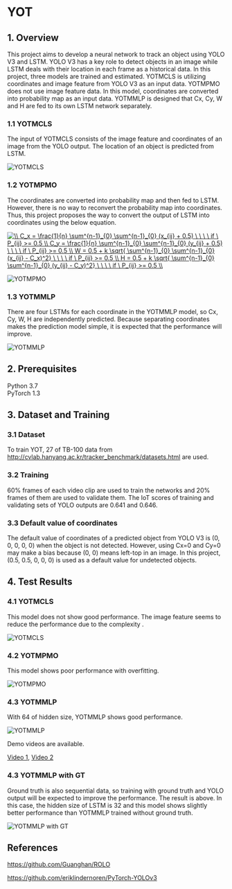 # YOT

## 1. Overview

This project aims to develop a neural network to track an object using YOLO V3 and LSTM. YOLO V3 has a key role to detect objects in an image while LSTM deals with their location in each frame as a historical data. In this project, three models are trained and estimated. YOTMCLS is utilizing coordinates and image feature from YOLO V3 as an input data. YOTMPMO does not use image feature data. In this model, coordinates are converted into probability map as an input data. YOTMMLP is designed that Cx, Cy, W and H are fed to its own LSTM network separately.

### 1.1 YOTMCLS

The input of YOTMCLS consists of the image feature and coordinates of an image from the YOLO output. The location of an object is predicted from LSTM.


![YOTMCLS](https://github.com/JunwookHeo/YOLO-OT/blob/master/Report/YOTMCLS.png)


### 1.2 YOTMPMO

The coordinates are converted into probability map and then fed to LSTM. However, there is no way to reconvert the probability map into coordinates. Thus, this project proposes the way to convert the output of LSTM into coordinates using the below equation.


<a href="https://www.codecogs.com/eqnedit.php?latex=\\&space;C_x&space;=&space;\frac{1}{n}&space;\sum^{n-1}_{0}&space;\sum^{n-1}_{0}&space;(x_{ij}&space;&plus;&space;0.5)&space;\&space;\&space;\&space;\&space;if&space;\&space;P_{ij}&space;>=&space;0.5&space;\\&space;C_y&space;=&space;\frac{1}{n}&space;\sum^{n-1}_{0}&space;\sum^{n-1}_{0}&space;(y_{ij}&space;&plus;&space;0.5)&space;\&space;\&space;\&space;\&space;if&space;\&space;P_{ij}&space;>=&space;0.5&space;\\&space;W&space;=&space;0.5&space;&plus;&space;k&space;\sqrt{&space;\sum^{n-1}_{0}&space;\sum^{n-1}_{0}&space;(x_{ij}&space;-&space;C_x)^2}&space;\&space;\&space;\&space;\&space;if&space;\&space;P_{ij}&space;>=&space;0.5&space;\\&space;H&space;=&space;0.5&space;&plus;&space;k&space;\sqrt{&space;\sum^{n-1}_{0}&space;\sum^{n-1}_{0}&space;(y_{ij}&space;-&space;C_y)^2}&space;\&space;\&space;\&space;\&space;if&space;\&space;P_{ij}&space;>=&space;0.5&space;\\" target="_blank"><img src="https://latex.codecogs.com/gif.latex?\\&space;C_x&space;=&space;\frac{1}{n}&space;\sum^{n-1}_{0}&space;\sum^{n-1}_{0}&space;(x_{ij}&space;&plus;&space;0.5)&space;\&space;\&space;\&space;\&space;if&space;\&space;P_{ij}&space;>=&space;0.5&space;\\&space;C_y&space;=&space;\frac{1}{n}&space;\sum^{n-1}_{0}&space;\sum^{n-1}_{0}&space;(y_{ij}&space;&plus;&space;0.5)&space;\&space;\&space;\&space;\&space;if&space;\&space;P_{ij}&space;>=&space;0.5&space;\\&space;W&space;=&space;0.5&space;&plus;&space;k&space;\sqrt{&space;\sum^{n-1}_{0}&space;\sum^{n-1}_{0}&space;(x_{ij}&space;-&space;C_x)^2}&space;\&space;\&space;\&space;\&space;if&space;\&space;P_{ij}&space;>=&space;0.5&space;\\&space;H&space;=&space;0.5&space;&plus;&space;k&space;\sqrt{&space;\sum^{n-1}_{0}&space;\sum^{n-1}_{0}&space;(y_{ij}&space;-&space;C_y)^2}&space;\&space;\&space;\&space;\&space;if&space;\&space;P_{ij}&space;>=&space;0.5&space;\\" title="\\ C_x = \frac{1}{n} \sum^{n-1}_{0} \sum^{n-1}_{0} (x_{ij} + 0.5) \ \ \ \ if \ P_{ij} >= 0.5 \\ C_y = \frac{1}{n} \sum^{n-1}_{0} \sum^{n-1}_{0} (y_{ij} + 0.5) \ \ \ \ if \ P_{ij} >= 0.5 \\ W = 0.5 + k \sqrt{ \sum^{n-1}_{0} \sum^{n-1}_{0} (x_{ij} - C_x)^2} \ \ \ \ if \ P_{ij} >= 0.5 \\ H = 0.5 + k \sqrt{ \sum^{n-1}_{0} \sum^{n-1}_{0} (y_{ij} - C_y)^2} \ \ \ \ if \ P_{ij} >= 0.5 \\" /></a>

![YOTMPMO](https://github.com/JunwookHeo/YOLO-OT/blob/master/Report/YOTMPMO.png)



### 1.3 YOTMMLP

There are four LSTMs for each coordinate in the YOTMMLP model, so Cx, Cy, W, H are independently predicted. Because separating coordinates makes the prediction model simple, it is expected that the performance will improve.

![YOTMMLP](https://github.com/JunwookHeo/YOLO-OT/blob/master/Report/YOTMMLP.png)



## 2. Prerequisites

Python 3.7  
PyTorch 1.3  

## 3. Dataset and Training

### 3.1 Dataset

To train YOT, 27 of TB-100 data from http://cvlab.hanyang.ac.kr/tracker_benchmark/datasets.html are used.

### 3.2 Training

60% frames of each video clip are used to train the networks and 20% frames of them are used to validate them. The IoT scores of training and validating sets of YOLO outputs are 0.641 and 0.646.

### 3.3 Default value of coordinates

The default value of coordinates of a predicted object from YOLO V3 is (0, 0, 0, 0, 0) when the object is not detected. However, using Cx=0 and Cy=0 may make a bias because (0, 0) means left-top in an image. In this project, (0.5, 0.5, 0, 0, 0) is used as a default value for undetected objects.


## 4. Test Results

### 4.1 YOTMCLS

This model does not show good performance. The image feature seems to reduce the performance due to the complexity .

![YOTMCLS](https://github.com/JunwookHeo/YOLO-OT/blob/master/Report/Result_YOTMCLS.png)


### 4.2 YOTMPMO
This model shows poor performance with overfitting.

![YOTMPMO](https://github.com/JunwookHeo/YOLO-OT/blob/master/Report/Result_YOTMPMO.png)



### 4.3 YOTMMLP
With 64 of hidden size, YOTMMLP shows good performance.

![YOTMMLP](https://github.com/JunwookHeo/YOLO-OT/blob/master/Report/Result_YOTMMLP.png)

Demo videos are available. 

[Video 1](https://youtu.be/uM0QMNIsCD8),
[Video 2](https://youtu.be/Q2IWIX3TtiA)


### 4.3 YOTMMLP with GT

Ground truth is also sequential data, so training with ground truth and YOLO output will be expected to improve the performance. The result is above. In this case, the hidden size of LSTM is 32 and this model shows slightly better performance than YOTMMLP trained without ground truth.


![YOTMMLP with GT](https://github.com/JunwookHeo/YOLO-OT/blob/master/Report/Result_YOTMMLP_with_GT.png)


## References

https://github.com/Guanghan/ROLO  

https://github.com/eriklindernoren/PyTorch-YOLOv3  



